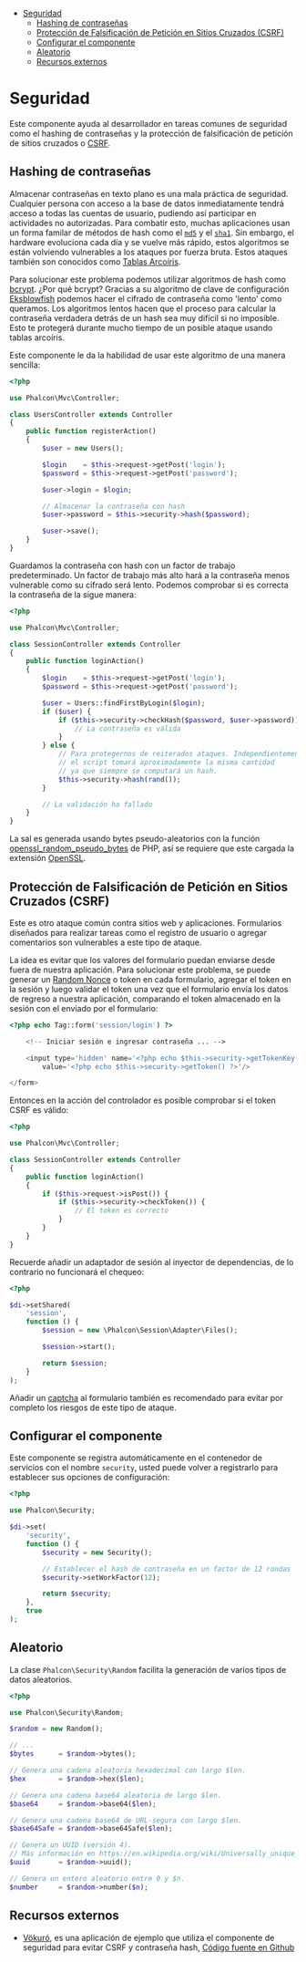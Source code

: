 <div class='article-menu'>
  <ul>
    <li>
      <a href="#overview">Seguridad</a> 
      <ul>
        <li>
          <a href="#hashing">Hashing de contraseñas</a>
        </li>
        <li>
          <a href="#csrf">Protección de Falsificación de Petición en Sitios Cruzados (CSRF)</a>
        </li>
        <li>
          <a href="#setup">Configurar el componente</a>
        </li>
        <li>
          <a href="#random">Aleatorio</a>
        </li>
        <li>
          <a href="#resources">Recursos externos</a>
        </li>
      </ul>
    </li>
  </ul>
</div>

<a name='overview'></a>

# Seguridad

Este componente ayuda al desarrollador en tareas comunes de seguridad como el hashing de contraseñas y la protección de falsificación de petición de sitios cruzados o [ CSRF](https://en.wikipedia.org/wiki/Cross-site_request_forgery).

<a name='hashing'></a>

## Hashing de contraseñas

Almacenar contraseñas en texto plano es una mala práctica de seguridad. Cualquier persona con acceso a la base de datos inmediatamente tendrá acceso a todas las cuentas de usuario, pudiendo así participar en actividades no autorizadas. Para combatir esto, muchas aplicaciones usan un forma familar de métodos de hash como el [`md5`](http://php.net/manual/en/function.md5.php) y el [`sha1`](http://php.net/manual/en/function.sha1.php). Sin embargo, el hardware evoluciona cada día y se vuelve más rápido, estos algoritmos se están volviendo vulnerables a los ataques por fuerza bruta. Estos ataques también son conocidos como [Tablas Arcoíris](http://en.wikipedia.org/wiki/Rainbow_table).

Para solucionar este problema podemos utilizar algoritmos de hash como [bcrypt](http://en.wikipedia.org/wiki/Bcrypt). ¿Por qué bcrypt? Gracias a su algoritmo de clave de configuración [Eksblowfish](http://en.wikipedia.org/wiki/Bcrypt#Algorithm) podemos hacer el cifrado de contraseña como 'lento' como queramos. Los algoritmos lentos hacen que el proceso para calcular la contraseña verdadera detrás de un hash sea muy difícil si no imposible. Esto te protegerá durante mucho tiempo de un posible ataque usando tablas arcoíris.

Este componente le da la habilidad de usar este algoritmo de una manera sencilla:

```php
<?php

use Phalcon\Mvc\Controller;

class UsersController extends Controller
{
    public function registerAction()
    {
        $user = new Users();

        $login    = $this->request->getPost('login');
        $password = $this->request->getPost('password');

        $user->login = $login;

        // Almacenar la contraseña con hash
        $user->password = $this->security->hash($password);

        $user->save();
    }
}
```

Guardamos la contraseña con hash con un factor de trabajo predeterminado. Un factor de trabajo más alto hará a la contraseña menos vulnerable como su cifrado será lento. Podemos comprobar si es correcta la contraseña de la sigue manera:

```php
<?php

use Phalcon\Mvc\Controller;

class SessionController extends Controller
{
    public function loginAction()
    {
        $login    = $this->request->getPost('login');
        $password = $this->request->getPost('password');

        $user = Users::findFirstByLogin($login);
        if ($user) {
            if ($this->security->checkHash($password, $user->password)) {
                // La contraseña es válida
            }
        } else {
            // Para protegernos de reiterados ataques. Independientemente de si un usuario existe o no,
            // el script tomará aproximadamente la misma cantidad
            // ya que siempre se computará un hash.
            $this->security->hash(rand());
        }

        // La validación ha fallado
    }
}
```

La sal es generada usando bytes pseudo-aleatorios con la función [ openssl_random_pseudo_bytes](http://php.net/manual/en/function.openssl-random-pseudo-bytes.php) de PHP, así se requiere que este cargada la extensión [OpenSSL](http://php.net/manual/en/book.openssl.php).

<a name='csrf'></a>

## Protección de Falsificación de Petición en Sitios Cruzados (CSRF)

Este es otro ataque común contra sitios web y aplicaciones. Formularios diseñados para realizar tareas como el registro de usuario o agregar comentarios son vulnerables a este tipo de ataque.

La idea es evitar que los valores del formulario puedan enviarse desde fuera de nuestra aplicación. Para solucionar este problema, se puede generar un [Random Nonce](http://en.wikipedia.org/wiki/Cryptographic_nonce) o token en cada formulario, agregar el token en la sesión y luego validar el token una vez que el formulario envía los datos de regreso a nuestra aplicación, comparando el token almacenado en la sesión con el enviado por el formulario:

```php
<?php echo Tag::form('session/login') ?>

    <!-- Iniciar sesión e ingresar contraseña ... -->

    <input type='hidden' name='<?php echo $this->security->getTokenKey() ?>'
        value='<?php echo $this->security->getToken() ?>'/>

</form>
```

Entonces en la acción del controlador es posible comprobar si el token CSRF es válido:

```php
<?php

use Phalcon\Mvc\Controller;

class SessionController extends Controller
{
    public function loginAction()
    {
        if ($this->request->isPost()) {
            if ($this->security->checkToken()) {
                // El token es correcto
            }
        }
    }
}
```

Recuerde añadir un adaptador de sesión al inyector de dependencias, de lo contrario no funcionará el chequeo:

```php
<?php

$di->setShared(
    'session',
    function () {
        $session = new \Phalcon\Session\Adapter\Files();

        $session->start();

        return $session;
    }
);
```

Añadir un [captcha](http://www.google.com/recaptcha) al formulario también es recomendado para evitar por completo los riesgos de este tipo de ataque.

<a name='setup'></a>

## Configurar el componente

Este componente se registra automáticamente en el contenedor de servicios con el nombre `security`, usted puede volver a registrarlo para establecer sus opciones de configuración:

```php
<?php

use Phalcon\Security;

$di->set(
    'security',
    function () {
        $security = new Security();

        // Establecer el hash de contraseña en un factor de 12 rondas
        $security->setWorkFactor(12);

        return $security;
    },
    true
);
```

<a name='random'></a>

## Aleatorio

La clase `Phalcon\Security\Random` facilita la generación de varios tipos de datos aleatorios.

```php
<?php

use Phalcon\Security\Random;

$random = new Random();

// ...
$bytes      = $random->bytes();

// Genera una cadena aleatoria hexadecimal con largo $len.
$hex        = $random->hex($len);

// Genera una cadena base64 aleatoria de largo $len.
$base64     = $random->base64($len);

// Genera una cadena base64 de URL-segura con largo $len.
$base64Safe = $random->base64Safe($len);

// Genera un UUID (versión 4).
// Más información en https://en.wikipedia.org/wiki/Universally_unique_identifier
$uuid       = $random->uuid();

// Genera un entero aleatorio entre 0 y $n.
$number     = $random->number($n);
```

<a name='resources'></a>

## Recursos externos

* [Vökuró](https://vokuro.phalconphp.com), es una aplicación de ejemplo que utiliza el componente de seguridad para evitar CSRF y contraseña hash, [Código fuente en Github](https://github.com/phalcon/vokuro)